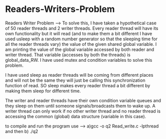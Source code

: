 # Readers-Writers-Problem

Readers Writer Problem -->
To solve this, I have taken a hypothetical case of 50 reader threads and 2 writer threads. Every reader thread will have its own functionality but it will read (and to make them a bit different I have used usleep with a random number generator so that the sleeping time for all the reader threads vary) the value of the given shared global variable. I am printing the value of the global variable accessed by both reader and writer thread. That variable (accesses by both the threads) is global_data_RW. I have used mutex and condition variables to solve this problem.

I have used sleep as reader threads will be coming from different places and will not be the same they will just be calling this synchronization function of read. SO sleep makes every reader thread a bit different by making them sleep for different time.

The writer and reader threads have their own condition variable queues and they sleep on them until someone signals/broadcasts them to wake up. A writer thread can only work if no other writer thread and no reader thread is accessing the common (global) data structure (variable in this case). 

to compile and run the program use --> 
a)gcc -o q2 Read_write.c -lpthread and then b) ./q2
